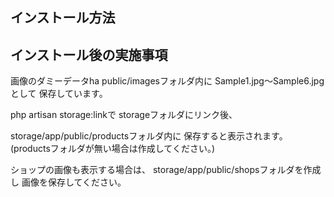 ## インストール方法

## インストール後の実施事項

画像のダミーデータha
public/imagesフォルダ内に
Sample1.jpg～Sample6.jpgとして
保存しています。

php artisan storage:linkで
storageフォルダにリンク後、

storage/app/public/productsフォルダ内に
保存すると表示されます。
(productsフォルダが無い場合は作成してください。)

ショップの画像も表示する場合は、
storage/app/public/shopsフォルダを作成し
画像を保存してください。